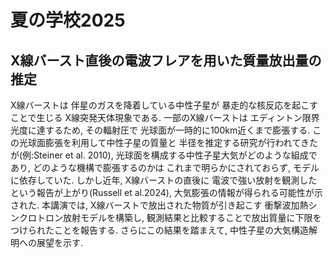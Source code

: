 # 夏の学校2025
## X線バースト直後の電波フレアを用いた質量放出量の推定
X線バーストは
伴星のガスを降着している中性子星が
暴走的な核反応を起こすことで生じる
X線突発天体現象である.
一部のX線バーストは
エディントン限界光度に達するため, その輻射圧で
光球面が一時的に100km近くまで膨張する.
この光球面膨張を利用して中性子星の質量と
半径を推定する研究が行われてきたが(例:Steiner et al. 2010),
光球面を構成する中性子星大気がどのような組成であり,
どのような機構で膨張するのかは
これまで明らかにされておらず, モデルに依存していた.
しかし近年, X線バーストの直後に
電波で強い放射を観測したという報告が上がり(Russell et al.2024),
大気膨張の情報が得られる可能性が示された.
本講演では, X線バーストで放出された物質が引き起こす
衝撃波加熱シンクロトロン放射モデルを構築し,
観測結果と比較することで放出質量に下限をつけられたことを報告する.
さらにこの結果を踏まえて, 中性子星の大気構造解明への展望を示す.
